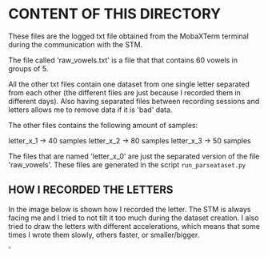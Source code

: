 # CONTENT OF  THIS DIRECTORY



These files are the logged txt file obtained from the MobaXTerm terminal during the communication with the STM.

The file called 'raw_vowels.txt' is a file that that contains 60 vowels in groups of 5.

All the other txt files contain one dataset from one single letter separated from each other (the different files are 
just because I recorded them in different days). Also having separated files between recording sessions and letters
allows me to remove data if it is 'bad' data.


The other files contains the following amount of samples:

letter_x_1 -> 40 samples
letter_x_2 -> 80 samples
letter_x_3 -> 50 samples

The files that are named 'letter_x_0' are just the separated version of the file 'raw_vowels'. These files are generated
in the script `run_parseataset.py`





## HOW I RECORDED THE LETTERS

In the image below is shown how I recorded the letter. The STM is always facing me and I tried to not tilt it too much during the dataset creation. I also tried to draw the letters with different accelerations, which means that some times I wrote them slowly, others faster, or smaller/bigger. 

<img src="C:\Users\massi\UNI\Magistrale\Anno 5\Semestre 2\Tesi\Code\Python\Letter_dataset\Raw_dataset\letters.png" style="zoom:33%;" />





## 



